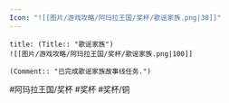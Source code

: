 ```yaml
---
Icon: "![[图片/游戏攻略/阿玛拉王国/奖杯/歌谣家族.png|30]]"
---
```

```ad-common-bronze-trophy
title: (Title:: "歌谣家族")
![[图片/游戏攻略/阿玛拉王国/奖杯/歌谣家族.png|100]]

(Comment:: "已完成歌谣家族故事线任务.")
```

#阿玛拉王国/奖杯 #奖杯 #奖杯/铜
